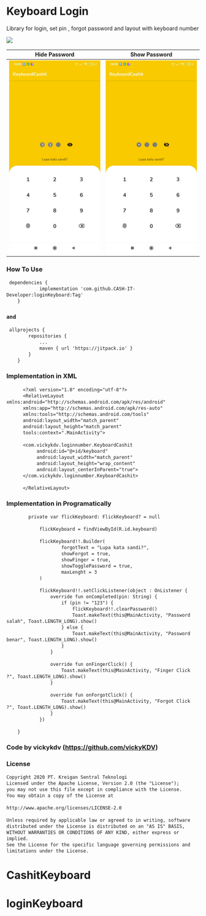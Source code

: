 # Keyboard Login
Library for login, set pin , forgot password and layout with keyboard number

[![](https://jitpack.io/v/CASH-IT-Developer/loginKeyboard.svg)](https://jitpack.io/#CASH-IT-Developer/loginKeyboard)


Hide Password              |  Show Password
:-------------------------:|:-------------------------:
![alt text](https://raw.githubusercontent.com/CASH-IT-Developer/loginKeyboard/master/ck1.jpeg)  |  ![alt text](https://raw.githubusercontent.com/CASH-IT-Developer/loginKeyboard/master/ck2.jpeg)



### How To Use
     dependencies {
     	        implementation 'com.github.CASH-IT-Developer:loginKeyboard:Tag'
     	}
     
     
### `and` 
     
     allprojects {
     		repositories {
     			...
     			maven { url 'https://jitpack.io' }
     		}
     	}

### Implementation in XML

          <?xml version="1.0" encoding="utf-8"?>
          <RelativeLayout xmlns:android="http://schemas.android.com/apk/res/android"
          xmlns:app="http://schemas.android.com/apk/res-auto"
          xmlns:tools="http://schemas.android.com/tools"
          android:layout_width="match_parent"
          android:layout_height="match_parent"
          tools:context=".MainActivity">

          <com.vickykdv.loginnumber.KeyboardCashit
               android:id="@+id/keyboard"
               android:layout_width="match_parent"
               android:layout_height="wrap_content"
               android:layout_centerInParent="true">
          </com.vickykdv.loginnumber.KeyboardCashit>
      
          </RelativeLayout>


### Implementation in Programatically
            private var flickKeyboard: FlickKeyboard? = null
        
                flickKeyboard = findViewById(R.id.keyboard)
        
                flickKeyboard!!.Builder(
                        forgotText = "Lupa kata sandi?",
                        showForgot = true,
                        showFinger = true,
                        showTogglePassword = true,
                        maxLenght = 3
                )
                
                flickKeyboard!!.setClickListener(object : OnListener {
                    override fun onCompleted(pin: String) {
                        if (pin != "123") {
                            flickKeyboard!!.clearPassword()
                            Toast.makeText(this@MainActivity, "Password salah", Toast.LENGTH_LONG).show()
                        } else {
                            Toast.makeText(this@MainActivity, "Password benar", Toast.LENGTH_LONG).show()
                        }
                    }
        
                    override fun onFingerClick() {
                        Toast.makeText(this@MainActivity, "Finger Click ?", Toast.LENGTH_LONG).show()
                    }
        
                    override fun onForgotClick() {
                        Toast.makeText(this@MainActivity, "Forgot Click ?", Toast.LENGTH_LONG).show()
                    }
                })
           
        }
        
        
   ### Code by vickykdv (https://github.com/vickyKDV) 
   
   
   ### License
          
    Copyright 2020 PT. Kreigan Sentral Teknologi
    Licensed under the Apache License, Version 2.0 (the "License");
    you may not use this file except in compliance with the License.
    You may obtain a copy of the License at
          
    http://www.apache.org/licenses/LICENSE-2.0

    Unless required by applicable law or agreed to in writing, software
    distributed under the License is distributed on an "AS IS" BASIS,
    WITHOUT WARRANTIES OR CONDITIONS OF ANY KIND, either express or implied.
    See the License for the specific language governing permissions and
    limitations under the License.
# CashitKeyboard
# loginKeyboard
